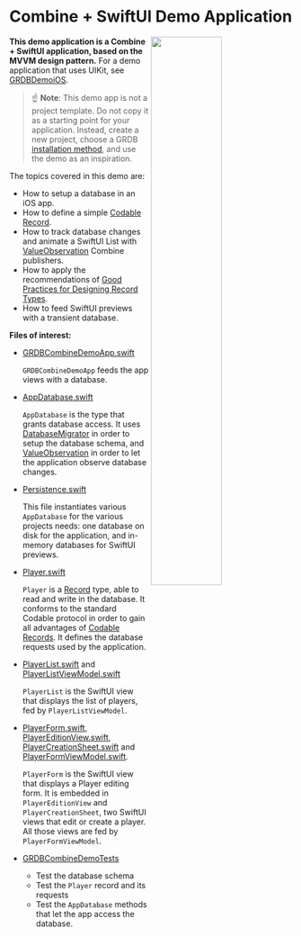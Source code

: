Combine + SwiftUI Demo Application
==================================

<img align="right" src="https://github.com/groue/GRDB.swift/raw/master/Documentation/DemoApps/GRDBCombineDemo/Screenshot.png" width="50%">

**This demo application is a Combine + SwiftUI application, based on the MVVM design pattern.** For a demo application that uses UIKit, see [GRDBDemoiOS](../GRDBDemoiOS/README.md).

> :point_up: **Note**: This demo app is not a project template. Do not copy it as a starting point for your application. Instead, create a new project, choose a GRDB [installation method](../../../README.md#installation), and use the demo as an inspiration.

The topics covered in this demo are:

- How to setup a database in an iOS app.
- How to define a simple [Codable Record](../../../README.md#codable-records).
- How to track database changes and animate a SwiftUI List with [ValueObservation](../../../README.md#valueobservation) Combine publishers.
- How to apply the recommendations of [Good Practices for Designing Record Types](../../GoodPracticesForDesigningRecordTypes.md).
- How to feed SwiftUI previews with a transient database.

**Files of interest:**

- [GRDBCombineDemoApp.swift](GRDBCombineDemo/GRDBCombineDemoApp.swift)
    
    `GRDBCombineDemoApp` feeds the app views with a database.

- [AppDatabase.swift](GRDBCombineDemo/AppDatabase.swift)
    
    `AppDatabase` is the type that grants database access. It uses [DatabaseMigrator](../../Migrations.md) in order to setup the database schema, and [ValueObservation](../../../README.md#valueobservation) in order to let the application observe database changes.

- [Persistence.swift](GRDBCombineDemo/Persistence.swift)
    
    This file instantiates various `AppDatabase` for the various projects needs: one database on disk for the application, and in-memory databases for SwiftUI previews.

- [Player.swift](GRDBCombineDemo/Player.swift)
    
    `Player` is a [Record](../../../README.md#records) type, able to read and write in the database. It conforms to the standard Codable protocol in order to gain all advantages of [Codable Records](../../../README.md#codable-records). It defines the database requests used by the application.

- [PlayerList.swift](GRDBCombineDemo/Views/PlayerList.swift) and [PlayerListViewModel.swift](GRDBCombineDemo/ViewModels/PlayerListViewModel.swift)
    
    `PlayerList` is the SwiftUI view that displays the list of players, fed by `PlayerListViewModel`.

- [PlayerForm.swift](GRDBCombineDemo/Views/PlayerForm.swift), [PlayerEditionView.swift](GRDBCombineDemo/Views/PlayerEditionView.swift), [PlayerCreationSheet.swift](GRDBCombineDemo/Views/PlayerCreationSheet.swift) and [PlayerFormViewModel.swift](GRDBCombineDemo/ViewModels/PlayerFormViewModel.swift).
    
    `PlayerForm` is the SwiftUI view that displays a Player editing form. It is embedded in `PlayerEditionView` and `PlayerCreationSheet`, two SwiftUI views that edit or create a player. All those views are fed by `PlayerFormViewModel`.

- [GRDBCombineDemoTests](GRDBCombineDemoTests)
    
    - Test the database schema
    - Test the `Player` record and its requests
    - Test the `AppDatabase` methods that let the app access the database.
